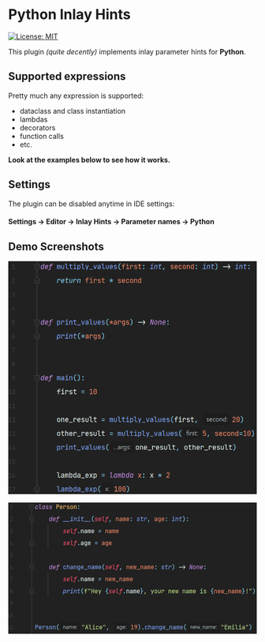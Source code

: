 # Python Inlay Hints

[![License: MIT](https://img.shields.io/badge/License-MIT-yellow.svg)](https://opensource.org/licenses/MIT)

<!-- Plugin description -->
This plugin _(quite decently)_ implements inlay parameter hints for **Python**.

##  Supported expressions

Pretty much any expression is supported:
* dataclass and class instantiation
* lambdas
* decorators
* function calls
* etc.  
<!-- Plugin description end -->

**Look at the examples below to see how it works.**

## Settings

The plugin can be disabled anytime in IDE settings:

#### Settings -> Editor -> Inlay Hints -> Parameter names -> Python

## Demo Screenshots

![](.github/readme/func_example.png)

![](.github/readme/class_example.png) 
